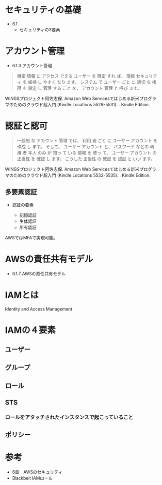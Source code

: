 # セキュリティの基礎

- 6.1
    - セキュリティの3要素



# アカウント管理

- 6.1.3 アカウント管理

>  機密 情報 に アクセス できる ユーザー を 限定 すれ ば、 情報 セキュリティ を 維持 し やすく なり ます。 システム で ユーザー ごと に 適切 な 権限 を 設定 し 管理 する こと を、 アカウント 管理 と 呼び ます。

WINGSプロジェクト阿佐志保. Amazon Web Servicesではじめる新米プログラマのためのクラウド超入門 (Kindle Locations 5529-5531).  . Kindle Edition. 

# 認証と認可

>  一般的 な アカウント 管理 では、 利用 者 ごと に ユーザー アカウント を 作成 し ます。 そして、 ユーザー アカウント と、 パスワード などの 利用 者 本人 のみ が 知っ て いる 情報 を 使っ て、 ユーザー アカウント の 正当性 を 確認 し ます。 こうした 正当性 の 確認 を 認証 と いい ます。

WINGSプロジェクト阿佐志保. Amazon Web Servicesではじめる新米プログラマのためのクラウド超入門 (Kindle Locations 5532-5535).  . Kindle Edition. 



## 多要素認証

 

- 認証の要素

    - 記憶認証
    - 生体認証
    - 所有認証

    

AWSではMFAで実現可能。

# AWSの責任共有モデル



- 6.1.7 AWSの責任共有モデル





# IAMとは

Identity and Access Management

# IAMの４要素







## ユーザー



## グループ



## ロール



## STS
### ロールをアタッチされたインスタンスで起こっていること

## ポリシー





# 参考



- 6章　AWSのセキュリティ
- Blackbelt IAMロール

